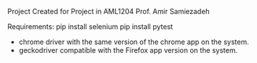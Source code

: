 Project Created for Project in AML1204
Prof. Amir Samiezadeh

Requirements:
pip install selenium
pip install pytest

- chrome driver with the same version of the chrome app on the system.
- geckodriver compatible with the Firefox app version on the system.
